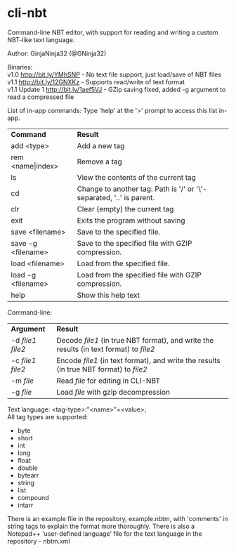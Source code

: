 cli-nbt
=======

Command-line NBT editor, with support for reading and writing a custom NBT-like text language.

Author: GinjaNinja32 (@GNinja32)

Binaries:<br/>
v1.0 http://bit.ly/YMhSNP - No text file support, just load/save of NBT files<br/>
v1.1 http://bit.ly/12GNXKz - Supports read/write of text format<br/>
v1.1 Update 1 http://bit.ly/1aef5VJ - GZip saving fixed, added -g argument to read a compressed file

List of in-app commands:
Type 'help' at the '>' prompt to access this list in-app.

<table><tr><td><strong>Command</strong></td><td><strong>Result</strong></td></tr>
<tr><td>add &lt;type&gt;</td><td>Add a new tag</td></tr>
<tr><td>rem &lt;name|index&gt;</td><td>Remove a tag</td></tr>
<tr><td>ls</td><td>View the contents of the current tag</td></tr>
<tr><td>cd</td><td>Change to another tag. Path is '/' or '\'-separated, '..' is parent.</td></tr>
<tr><td>clr</td><td>Clear (empty) the current tag</td></tr>
<tr><td>exit</td><td>Exits the program without saving</td></tr>
<tr><td>save &lt;filename&gt;</td><td>Save to the specified file.</td></tr>
<tr><td>save -g &lt;filename&gt;</td><td>Save to the specified file with GZIP compression.</td></tr>
<tr><td>load &lt;filename&gt;</td><td>Load from the specified file.</td></tr>
<tr><td>load -g &lt;filename&gt;</td><td>Load from the specified file with GZIP compression.</td></tr>
<tr><td>help</td><td>Show this help text</td></tr></table>

Command-line:
<table><tr><td><strong>Argument</strong></td><td><strong>Result</strong></td></tr>
<tr><td>-d <i>file1</i> <i>file2</i></td><td>Decode <i>file1</i> (in true NBT format), and write the results (in text format) to <i>file2</i></td></tr>
<tr><td>-c <i>file1</i> <i>file2</i></td><td>Encode <i>file1</i> (in text format), and write the results (in true NBT format) to <i>file2</i></td></tr>
<tr><td>-m <i>file</i></td><td>Read <i>file</i> for editing in CLI-NBT</td></tr>
<tr><td>-g <i>file</i></td><td>Load <i>file</i> with gzip decompression</td></tr></table>

Text language:
&lt;tag-type&gt;:"&lt;name&gt;"=&lt;value&gt;;<br/>
All tag types are supported:<br>
<ul>
<li>byte</li>
<li>short</li>
<li>int</li>
<li>long</li>
<li>float</li>
<li>double</li>
<li>bytearr</li>
<li>string</li>
<li>list</li>
<li>compound</li>
<li>intarr</li>
</ul>
There is an example file in the repository, example.nbtm, with 'comments' in string tags to explain the format more thoroughly.
There is also a Notepad++ 'user-defined language' file for the text language in the repository - nbtm.xml